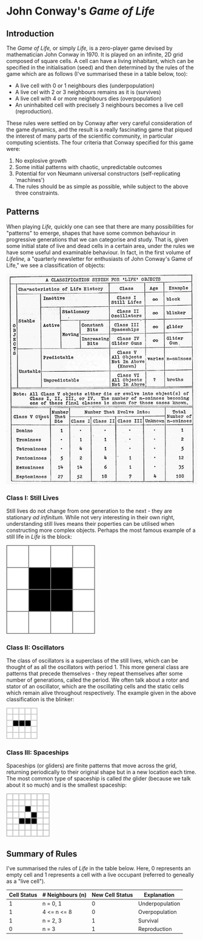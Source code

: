 # John Conway's _Game of Life_
   
## Introduction

   The _Game of Life,_ or simply _Life,_ is a zero-player game devised by mathematician John Conway in 1970. It is played on an infinite, 2D grid composed of square cells. A cell can have a living inhabitant, which can be specified in the initialisation (seed) and then determined by the rules of the game which are as follows (I've summarised these in a table below, too):
* A live cell with 0 or 1 neighbours dies (underpopulation)
* A live cel with 2 or 3 neighbours remains as it is (survives)
* A live cell with 4 or more neighbours dies (overpopulation)
* An uninhabited cell with precisely 3 neighbours becomes a live cell (reproduction).

These rules were settled on by Conway after very careful consideration of the game dynamics, and the result is a really fascinating game that piqued the interest of many parts of the scientific community, in particular computing scientists. The four criteria that Conway specified for this game were:
1. No explosive growth
2. Some initial patterns with chaotic, unpredictable outcomes
3. Potential for von Neumann universal constructors (self-replicating 'machines')
4. The rules should be as simple as possible, while subject to the above three constraints.

## Patterns

When playing _Life,_ quickly one can see that there are many possibilities for "patterns" to emerge, shapes that have some common behaviour in progressive generations that we can categorise and study. That is, given some initial state of live and dead cells in a certain area, under the rules we have some useful and examinable behaviour. In fact, in the first volume of _Lifeline,_ a "quarterly newsletter for enthusiasts of John Conway's Game of Life," we see a classification of objects:

![Classification of Life Objects](/game-of-life/classification.jpg)

### Class I: Still Lives
Still lives do not change from one generation to the next - they are stationary _ad infinitum._ While not very interesting in their own right, understanding still lives means their poperties can be utilised when constructing more complex objects. Perhaps the most famous example of a still life in _Life_ is the block:

![Block](/game-of-life/img/block.jpg)

### Class II: Oscillators
The class of oscillators is a superclass of the still lives, which can be thought of as all the oscillators with period 1. This more general class are patterns that precede themselves - they repeat themselves after some number of generations, called the period. We often talk about a rotor and stator of an oscillator, which are the oscillating cells and the static cells which remain alive throughout respectively. The example given in the above classification is the blinker:

![Blinker](/game-of-life/img/blinker.gif)

### Class III: Spaceships
Spaceships (or gliders) are finite patterns that move across the grid, returning periodically to their original shape but in a new location each time. The most common type of spaceship is called _the_ glider (because we talk about it so much) and is the smallest spaceship:

![Glider](/game-of-life/img/glider.gif)


## Summary of Rules

I've summarised the rules of _Life_ in the table below. Here, 0 represents an empty cell and 1 represents a cell with a live occupant (referred to geneally as a "live cell").
   
| Cell Status | # Neighbours (n) | New Cell Status | Explanation     |
| ----------- | ---------------- | --------------- | --------------- |
|      1      |     n = 0, 1     |        0        | Underpopulation |
|      1      |    4 <= n <= 8   |        0        | Overpopulation  |
|      1      |     n = 2, 3     |        1        | Survival        |
|      0      |       n = 3      |        1        | Reproduction    |
